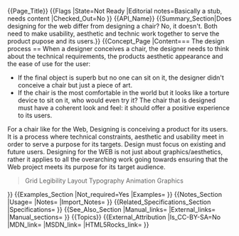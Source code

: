 {{Page_Title}}
{{Flags
|State=Not Ready
|Editorial notes=Basically a stub, needs content
|Checked_Out=No
}}
{{API_Name}}
{{Summary_Section|Does designing for the web differ from designing a chair? No, it doesn't. Both need to make usability, aesthetic and technic work together to serve the product pupose and its users.}}
{{Concept_Page
|Content=== The design process == 
When a designer conceives a chair, the designer needs to think about the technical requirements, the products aesthetic appearance and the ease of use for the user:
* If the final object is superb but no one can sit on it, the designer didn't conceive a chair but just a piece of art. 
* If the chair is the most comfortable in the world but it looks like a torture device to sit on it, who would even try it? The chair that is designed must have a coherent look and feel: it should offer a positive experience to its users.

For a chair like for the Web, Designing is conceiving a product for its users. It is a process where technical constraints, aesthetic and usability meet in order to serve a purpose for its targets. Design must focus on existing and future users. Designing for the WEB is not just about graphics/aesthetics, rather it applies to all the overarching work going towards ensuring that the Web project meets its purpose for its target audience.



> Grid
> Legibility
> Layout
> Typography
> Animation
> Graphics

}}
{{Examples_Section
|Not_required=Yes
|Examples=
}}
{{Notes_Section
|Usage=
|Notes=
|Import_Notes=
}}
{{Related_Specifications_Section
|Specifications=
}}
{{See_Also_Section
|Manual_links=
|External_links=
|Manual_sections=
}}
{{Topics}}
{{External_Attribution
|Is_CC-BY-SA=No
|MDN_link=
|MSDN_link=
|HTML5Rocks_link=
}}